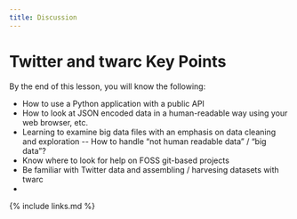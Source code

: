 ```yaml
---
title: Discussion
---
```

# Twitter and twarc Key Points
By the end of this lesson, you will know the following:

- How to use a Python application with a public API
- How to look at JSON encoded data in a human-readable way using your web browser, etc.
- Learning to examine big data files with an emphasis on data cleaning and exploration
-- How to handle “not human readable data” / “big data”?
- Know where to look for help on FOSS git-based projects
- Be familiar with Twitter data and assembling / harvesing datasets with twarc
- 


{% include links.md %}
